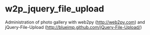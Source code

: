 w2p_jquery_file_upload
======================

Administration of photo gallery with web2py (http://web2py.com) and jQuery-File-Upload (http://blueimp.github.com/jQuery-File-Upload/)